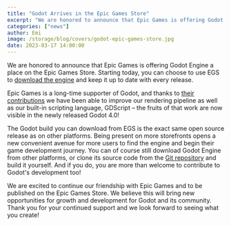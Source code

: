 ```yaml
---
title: "Godot Arrives in the Epic Games Store"
excerpt: "We are honored to announce that Epic Games is offering Godot Engine a place on its own digital distribution platform, the Epic Games Store."
categories: ["news"]
author: Emi
image: /storage/blog/covers/godot-epic-games-store.jpg
date: 2023-03-17 14:00:00
---
```


We are honored to announce that Epic Games is offering Godot Engine a place on the Epic Games Store. Starting today, you can choose to use EGS to [download the engine](https://store.epicgames.com/p/godot-engine) and keep it up to date with every release.

Epic Games is a long-time supporter of Godot, and thanks to [their contributions](https://godotengine.org/article/godot-engine-was-awarded-epic-megagrant) we have been able to improve our rendering pipeline as well as our built-in scripting language, GDScript – the fruits of that work are now visible in the newly released Godot 4.0!

The Godot build you can download from EGS is the exact same open source release as on other platforms. Being present on more storefronts opens a new convenient avenue for more users to find the engine and begin their game development journey. You can of course still download Godot Engine from other platforms, or clone its source code from the [Git repository](https://github.com/godotengine/godot) and build it yourself. And if you do, you are more than welcome to contribute to Godot's development too!

We are excited to continue our friendship with Epic Games and to be published on the Epic Games Store. We believe this will bring new opportunities for growth and development for Godot and its community. Thank you for your continued support and we look forward to seeing what you create!
